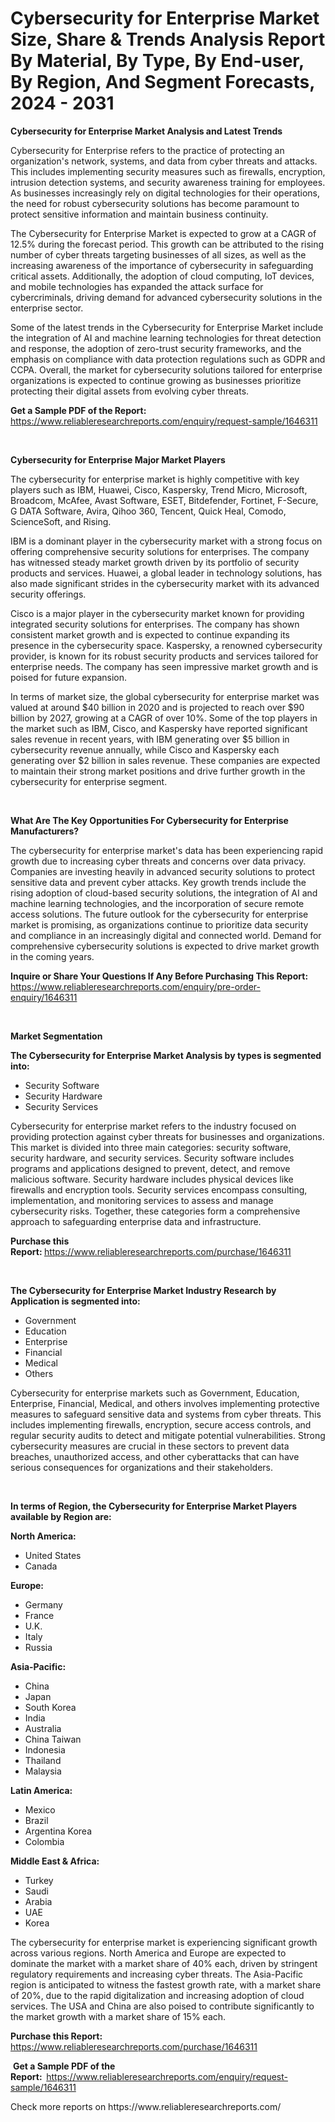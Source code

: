 <p><h1>Cybersecurity for Enterprise Market Size, Share & Trends Analysis Report By Material, By Type, By End-user, By Region, And Segment Forecasts, 2024 - 2031</h1></p><p><strong>Cybersecurity for Enterprise Market Analysis and Latest Trends</strong></p>
<p><p>Cybersecurity for Enterprise refers to the practice of protecting an organization's network, systems, and data from cyber threats and attacks. This includes implementing security measures such as firewalls, encryption, intrusion detection systems, and security awareness training for employees. As businesses increasingly rely on digital technologies for their operations, the need for robust cybersecurity solutions has become paramount to protect sensitive information and maintain business continuity.</p><p>The Cybersecurity for Enterprise Market is expected to grow at a CAGR of 12.5% during the forecast period. This growth can be attributed to the rising number of cyber threats targeting businesses of all sizes, as well as the increasing awareness of the importance of cybersecurity in safeguarding critical assets. Additionally, the adoption of cloud computing, IoT devices, and mobile technologies has expanded the attack surface for cybercriminals, driving demand for advanced cybersecurity solutions in the enterprise sector.</p><p>Some of the latest trends in the Cybersecurity for Enterprise Market include the integration of AI and machine learning technologies for threat detection and response, the adoption of zero-trust security frameworks, and the emphasis on compliance with data protection regulations such as GDPR and CCPA. Overall, the market for cybersecurity solutions tailored for enterprise organizations is expected to continue growing as businesses prioritize protecting their digital assets from evolving cyber threats.</p></p>
<p><strong>Get a Sample PDF of the Report:&nbsp;</strong> <a href="https://www.reliableresearchreports.com/enquiry/request-sample/1646311">https://www.reliableresearchreports.com/enquiry/request-sample/1646311</a></p>
<p>&nbsp;</p>
<p><strong>Cybersecurity for Enterprise Major Market Players</strong></p>
<p><p>The cybersecurity for enterprise market is highly competitive with key players such as IBM, Huawei, Cisco, Kaspersky, Trend Micro, Microsoft, Broadcom, McAfee, Avast Software, ESET, Bitdefender, Fortinet, F-Secure, G DATA Software, Avira, Qihoo 360, Tencent, Quick Heal, Comodo, ScienceSoft, and Rising.</p><p>IBM is a dominant player in the cybersecurity market with a strong focus on offering comprehensive security solutions for enterprises. The company has witnessed steady market growth driven by its portfolio of security products and services. Huawei, a global leader in technology solutions, has also made significant strides in the cybersecurity market with its advanced security offerings.</p><p>Cisco is a major player in the cybersecurity market known for providing integrated security solutions for enterprises. The company has shown consistent market growth and is expected to continue expanding its presence in the cybersecurity space. Kaspersky, a renowned cybersecurity provider, is known for its robust security products and services tailored for enterprise needs. The company has seen impressive market growth and is poised for future expansion.</p><p>In terms of market size, the global cybersecurity for enterprise market was valued at around $40 billion in 2020 and is projected to reach over $90 billion by 2027, growing at a CAGR of over 10%. Some of the top players in the market such as IBM, Cisco, and Kaspersky have reported significant sales revenue in recent years, with IBM generating over $5 billion in cybersecurity revenue annually, while Cisco and Kaspersky each generating over $2 billion in sales revenue. These companies are expected to maintain their strong market positions and drive further growth in the cybersecurity for enterprise segment.</p></p>
<p>&nbsp;</p>
<p><strong>What Are The Key Opportunities For Cybersecurity for Enterprise Manufacturers?</strong></p>
<p><p>The cybersecurity for enterprise market's data has been experiencing rapid growth due to increasing cyber threats and concerns over data privacy. Companies are investing heavily in advanced security solutions to protect sensitive data and prevent cyber attacks. Key growth trends include the rising adoption of cloud-based security solutions, the integration of AI and machine learning technologies, and the incorporation of secure remote access solutions. The future outlook for the cybersecurity for enterprise market is promising, as organizations continue to prioritize data security and compliance in an increasingly digital and connected world. Demand for comprehensive cybersecurity solutions is expected to drive market growth in the coming years.</p></p>
<p><strong>Inquire or Share Your Questions If Any Before Purchasing This Report:</strong> <a href="https://www.reliableresearchreports.com/enquiry/pre-order-enquiry/1646311">https://www.reliableresearchreports.com/enquiry/pre-order-enquiry/1646311</a></p>
<p>&nbsp;</p>
<p><strong>Market Segmentation</strong></p>
<p><strong>The Cybersecurity for Enterprise Market Analysis by types is segmented into:</strong></p>
<p><ul><li>Security Software</li><li>Security Hardware</li><li>Security Services</li></ul></p>
<p><p>Cybersecurity for enterprise market refers to the industry focused on providing protection against cyber threats for businesses and organizations. This market is divided into three main categories: security software, security hardware, and security services. Security software includes programs and applications designed to prevent, detect, and remove malicious software. Security hardware includes physical devices like firewalls and encryption tools. Security services encompass consulting, implementation, and monitoring services to assess and manage cybersecurity risks. Together, these categories form a comprehensive approach to safeguarding enterprise data and infrastructure.</p></p>
<p><strong>Purchase this Report:&nbsp;</strong><a href="https://www.reliableresearchreports.com/purchase/1646311">https://www.reliableresearchreports.com/purchase/1646311</a></p>
<p>&nbsp;</p>
<p><strong>The Cybersecurity for Enterprise Market Industry Research by Application is segmented into:</strong></p>
<p><ul><li>Government</li><li>Education</li><li>Enterprise</li><li>Financial</li><li>Medical</li><li>Others</li></ul></p>
<p><p>Cybersecurity for enterprise markets such as Government, Education, Enterprise, Financial, Medical, and others involves implementing protective measures to safeguard sensitive data and systems from cyber threats. This includes implementing firewalls, encryption, secure access controls, and regular security audits to detect and mitigate potential vulnerabilities. Strong cybersecurity measures are crucial in these sectors to prevent data breaches, unauthorized access, and other cyberattacks that can have serious consequences for organizations and their stakeholders.</p></p>
<p>&nbsp;</p>
<p><strong>In terms of Region, the Cybersecurity for Enterprise Market Players available by Region are:</strong></p>
<p>
    <p> <strong> North America: </strong>
        <ul>
            <li>United States</li>
            <li>Canada</li>
        </ul>
        </p> 
    <p> <strong> Europe: </strong>
        <ul>
            <li>Germany</li>
            <li>France</li>
            <li>U.K.</li>
            <li>Italy</li>
            <li>Russia</li>
        </ul>
        </p> 
    <p> <strong> Asia-Pacific: </strong>
        <ul>
            <li>China</li>
            <li>Japan</li>
            <li>South Korea</li>
            <li>India</li>
            <li>Australia</li>
            <li>China Taiwan</li>
            <li>Indonesia</li>
            <li>Thailand</li>
            <li>Malaysia</li>
        </ul>
        </p> 
    <p> <strong> Latin America: </strong>
        <ul>
            <li>Mexico</li>
            <li>Brazil</li>
            <li>Argentina Korea</li>
            <li>Colombia</li>
        </ul>
        </p> 
    <p> <strong> Middle East & Africa: </strong>
        <ul>
            <li>Turkey</li>
            <li>Saudi</li>
            <li>Arabia</li>
            <li>UAE</li>
            <li>Korea</li>
        </ul>
    </p>
    </p>
<p><p>The cybersecurity for enterprise market is experiencing significant growth across various regions. North America and Europe are expected to dominate the market with a market share of 40% each, driven by stringent regulatory requirements and increasing cyber threats. The Asia-Pacific region is anticipated to witness the fastest growth rate, with a market share of 20%, due to the rapid digitalization and increasing adoption of cloud services. The USA and China are also poised to contribute significantly to the market growth with a market share of 15% each.</p></p>
<p><strong>Purchase this Report: </strong><a href="https://www.reliableresearchreports.com/purchase/1646311">https://www.reliableresearchreports.com/purchase/1646311</a></p>
<p>&nbsp;<strong>Get a Sample PDF of the Report:&nbsp;&nbsp;</strong><a href="https://www.reliableresearchreports.com/enquiry/request-sample/1646311">https://www.reliableresearchreports.com/enquiry/request-sample/1646311</a></p>
<p><strong></strong></p>
<p>Check more reports on https://www.reliableresearchreports.com/</p>